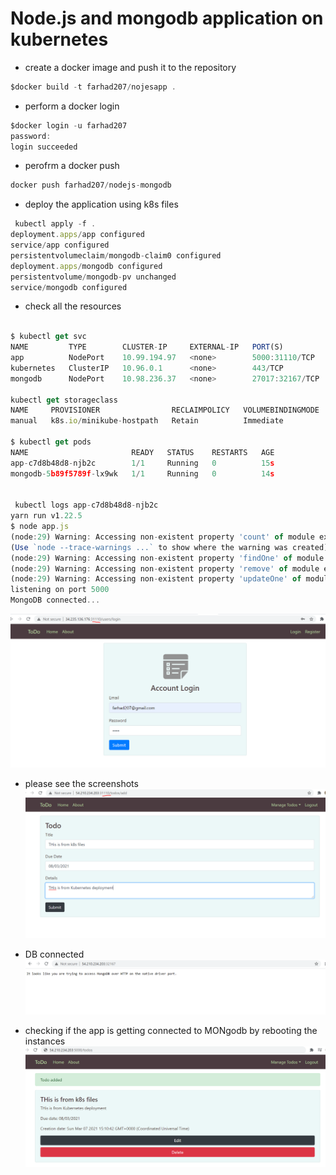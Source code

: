 <h1 id="my-custom-anchor-name">
  Node.js and mongodb application on kubernetes
</h1>

* create a docker image and push it to the repository 
```javascript
$docker build -t farhad207/nojesapp .
```
* perform a docker login
```javascript 
$docker login -u farhad207
password:
login succeeded
```
* perofrm a docker push

```javascript
docker push farhad207/nodejs-mongodb 
```

* deploy the application using k8s files


```javascript
 kubectl apply -f .
deployment.apps/app configured
service/app configured
persistentvolumeclaim/mongodb-claim0 configured
deployment.apps/mongodb configured
persistentvolume/mongodb-pv unchanged
service/mongodb configured
```
* check all the resources 

```javascript

$ kubectl get svc
NAME         TYPE        CLUSTER-IP     EXTERNAL-IP   PORT(S)           AGE
app          NodePort    10.99.194.97   <none>        5000:31110/TCP    67m
kubernetes   ClusterIP   10.96.0.1      <none>        443/TCP           69m
mongodb      NodePort    10.98.236.37   <none>        27017:32167/TCP   67m

kubectl get storageclass
NAME     PROVISIONER                RECLAIMPOLICY   VOLUMEBINDINGMODE   ALLOWVOLUMEEXPANSION   AGE
manual   k8s.io/minikube-hostpath   Retain          Immediate           false                  155m

$ kubectl get pods
NAME                       READY   STATUS    RESTARTS   AGE
app-c7d8b48d8-njb2c        1/1     Running   0          15s
mongodb-5b89f5789f-lx9wk   1/1     Running   0          14s


 kubectl logs app-c7d8b48d8-njb2c
yarn run v1.22.5
$ node app.js
(node:29) Warning: Accessing non-existent property 'count' of module exports inside circular dependency
(Use `node --trace-warnings ...` to show where the warning was created)
(node:29) Warning: Accessing non-existent property 'findOne' of module exports inside circular dependency
(node:29) Warning: Accessing non-existent property 'remove' of module exports inside circular dependency
(node:29) Warning: Accessing non-existent property 'updateOne' of module exports inside circular dependency
listening on port 5000
MongoDB connected...

```

![](/images/coding-activity/activity-04-nodejs-mongo-kubernetes/k8s_app_running_on_port_31110.PNG)


* please see the screenshots
![](/images/coding-activity/activity-04-nodejs-mongo-kubernetes/K8s_app_and_mongo_connected.PNG)


* DB connected 
![](/images/coding-activity/activity-04-nodejs-mongo-kubernetes/k8s_mongo_db_connected.PNG)

* checking if the app is getting connected to MONgodb by rebooting the instances 
![](/images/coding-activity/activity-04-nodejs-mongo-kubernetes/this_is_from_k8s_files.PNG)
